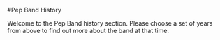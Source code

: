 #Pep Band History

Welcome to the Pep Band history section.  Please choose a set of years from
above to find out more about the band at that time.
